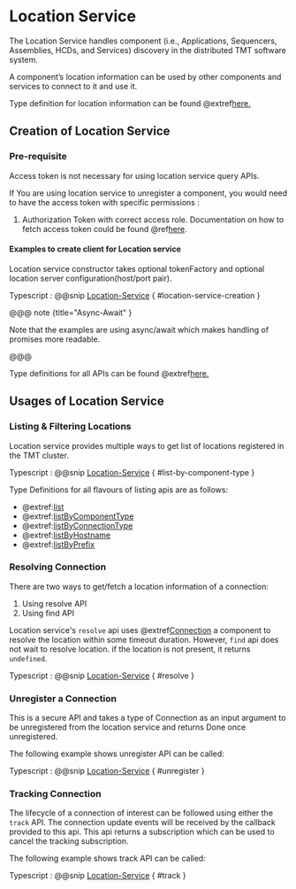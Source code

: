 # Location Service
The Location Service handles component (i.e., Applications, Sequencers, Assemblies, HCDs, and Services) discovery in the distributed TMT software system.

A component’s location information can be used by other components and services to connect to it and use it.

Type definition for location information can be found @extref[here.](ts-docs:modules/models.html#location)

## Creation of Location Service

### Pre-requisite
Access token is not necessary for using location service query APIs.

If You are using location service to unregister a component, you would need to have the access token with specific permissions :

1. Authorization Token with correct access role.
    Documentation on how to fetch access token could be found @ref[here](../../aas/csw-aas-js.md).

#### Examples to create client for Location service
Location service constructor takes optional tokenFactory and optional location server configuration(host/port pair).

Typescript
: @@snip [Location-Service](../../../../../example/src/documentation/location/LocationExample.ts) { #location-service-creation }

@@@ note {title="Async-Await" }

Note that the examples are using async/await which makes handling of promises more readable.

@@@

Type definitions for all APIs can be found @extref[here.](ts-docs:interfaces/clients.locationservice.html)

## Usages of Location Service
### Listing & Filtering Locations
Location service provides multiple ways to get list of locations registered in the TMT cluster.

Typescript
: @@snip [Location-Service](../../../../../example/src/documentation/location/LocationExample.ts) { #list-by-component-type }

Type Definitions for all flavours of listing apis are as follows:

- @extref:[list](ts-docs:interfaces/clients.locationservice.html#list)
- @extref:[listByComponentType](ts-docs:interfaces/clients.locationservice.html#listByComponentType)
- @extref:[listByConnectionType](ts-docs:interfaces/clients.locationservice.html#listByConnectionType)
- @extref:[listByHostname](ts-docs:interfaces/clients.locationservice.html#listByHostname)
- @extref:[listByPrefix](ts-docs:interfaces/clients.locationservice.html#listByPrefix)

### Resolving Connection

There are two ways to get/fetch a location information of a connection:

1. Using resolve API
2. Using find API


Location service's `resolve` api uses @extref[Connection](ts-docs:modules/models.html#connection-1) a component to resolve the location within some timeout duration.
However, `find` api does not wait to resolve location. if the location is not present, it returns `undefined`.

Typescript
: @@snip [Location-Service](../../../../../example/src/documentation/location/LocationExample.ts) { #resolve }

### Unregister a Connection
This is a secure API and takes a type of Connection as an input argument to be unregistered from the location service and returns Done once unregistered.

The following example shows unregister API can be called:

Typescript
: @@snip [Location-Service](../../../../../example/src/documentation/location/LocationExample.ts) { #unregister }

### Tracking Connection
The lifecycle of a connection of interest can be followed using either the `track` API. The connection update events will be received by the callback provided to this api.
This api returns a subscription which can be used to cancel the tracking subscription.

The following example shows track API can be called:

Typescript
: @@snip [Location-Service](../../../../../example/src/documentation/location/LocationExample.ts) { #track }
